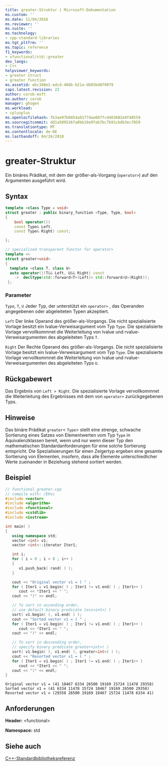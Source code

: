 ```yaml
---
title: greater-Struktur | Microsoft-Dokumentation
ms.custom: ''
ms.date: 11/04/2016
ms.reviewer: ''
ms.suite: ''
ms.technology:
- cpp-standard-libraries
ms.tgt_pltfrm: ''
ms.topic: reference
f1_keywords:
- xfunctional/std::greater
dev_langs:
- C++
helpviewer_keywords:
- greater struct
- greater function
ms.assetid: ebc348e1-edcd-466b-b21a-db95bd8f9079
caps.latest.revision: 22
author: corob-msft
ms.author: corob
manager: ghogen
ms.workload:
- cplusplus
ms.openlocfilehash: fb3ae97b0454a91774ae007fc4403603a9f40559
ms.sourcegitcommit: dd1a509526fa8bb18e97ab7bc7b91cbdb3ec7059
ms.translationtype: MT
ms.contentlocale: de-DE
ms.lasthandoff: 04/26/2018
---
```

# <a name="greater-struct"></a>greater-Struktur

Ein binäres Prädikat, mit dem der größer-als-Vorgang (`operator>`) auf den Argumenten ausgeführt wird.

## <a name="syntax"></a>Syntax

```cpp
template <class Type = void>
struct greater : public binary_function <Type, Type, bool>
{
    bool operator()(
    const Type& Left,
    const Type& Right) const;

};

// specialized transparent functor for operator>
template <>
struct greater<void>
{
  template <class T, class U>
  auto operator()(T&& Left, U&& Right) const
    ->  decltype(std::forward<T>(Left)> std::forward<U>(Right));
 };
```

### <a name="parameters"></a>Parameter

`Type`, `T`, `U` Jeder Typ, der unterstützt ein `operator>` , das Operanden angegebenen oder abgeleiteten Typen akzeptiert.

`Left` Der linke Operand des größer-als-Vorgangs. Die nicht spezialisierte Vorlage besitzt ein lvalue-Verweisargument vom Typ `Type`. Die spezialisierte Vorlage vervollkommnet die Weiterleitung von lvalue und rvalue-Verweisargumenten des abgeleiteten Typs `T`.

`Right` Der Rechte Operand des größer-als-Vorgangs. Die nicht spezialisierte Vorlage besitzt ein lvalue-Verweisargument vom Typ `Type`. Die spezialisierte Vorlage vervollkommnet die Weiterleitung von lvalue und rvalue-Verweisargumenten des abgeleiteten Typs `U`.

## <a name="return-value"></a>Rückgabewert

Das Ergebnis von `Left > Right`. Die spezialisierte Vorlage vervollkommnet die Weiterleitung des Ergebnisses mit dem von `operator>` zurückgegebenen Typs.

## <a name="remarks"></a>Hinweise

Das binäre Prädikat `greater`< `Type`> stellt eine strenge, schwache Sortierung eines Satzes von Elementwerten vom Typ `Type` in Äquivalenzklassen bereit, wenn und nur wenn dieser Typ den mathematischen Standardanforderungen für eine solche Sortierung entspricht. Die Spezialisierungen für einen Zeigertyp ergeben eine gesamte Sortierung von Elementen, insofern, dass alle Elemente unterschiedlicher Werte zueinander in Beziehung stehend sortiert werden.

## <a name="example"></a>Beispiel

```cpp
// functional_greater.cpp
// compile with: /EHsc
#include <vector>
#include <algorithm>
#include <functional>
#include <cstdlib>
#include <iostream>

int main( )
{
   using namespace std;
   vector <int> v1;
   vector <int>::iterator Iter1;

   int i;
   for ( i = 0 ; i < 8 ; i++ )
   {
      v1.push_back( rand( ) );
   }

   cout << "Original vector v1 = ( " ;
   for ( Iter1 = v1.begin( ) ; Iter1 != v1.end( ) ; Iter1++ )
      cout << *Iter1 << " ";
   cout << ")" << endl;

   // To sort in ascending order,
   // use default binary predicate less<int>( )
   sort( v1.begin( ), v1.end( ) );
   cout << "Sorted vector v1 = ( " ;
   for ( Iter1 = v1.begin( ) ; Iter1 != v1.end( ) ; Iter1++ )
      cout << *Iter1 << " ";
   cout << ")" << endl;

   // To sort in descending order,
   // specify binary predicate greater<int>( )
   sort( v1.begin( ), v1.end( ), greater<int>( ) );
   cout << "Resorted vector v1 = ( " ;
   for ( Iter1 = v1.begin( ) ; Iter1 != v1.end( ) ; Iter1++ )
      cout << *Iter1 << " ";
   cout << ")" << endl;
}
```

```Output
Original vector v1 = (41 18467 6334 26500 19169 15724 11478 29358)
Sorted vector v1 = (41 6334 11478 15724 18467 19169 26500 29358)
Resorted vector v1 = (29358 26500 19169 18467 15724 11478 6334 41)
```

## <a name="requirements"></a>Anforderungen

**Header:** \<functional>

**Namespace:** std

## <a name="see-also"></a>Siehe auch

[C++-Standardbibliotheksreferenz](../standard-library/cpp-standard-library-reference.md)<br/>
